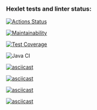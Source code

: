 ### Hexlet tests and linter status:
[![Actions Status](https://github.com/xcenia9/java-project-71/actions/workflows/hexlet-check.yml/badge.svg)](https://github.com/xcenia9/java-project-71/actions)

[![Maintainability](https://api.codeclimate.com/v1/badges/7acc7ddba1141e0c7167/maintainability)](https://codeclimate.com/github/xcenia9/java-project-71/maintainability)

[![Test Coverage](https://api.codeclimate.com/v1/badges/7acc7ddba1141e0c7167/test_coverage)](https://codeclimate.com/github/xcenia9/java-project-71/test_coverage)

![Java CI](https://github.com/hexlet-boilerplates/java-package/actions/workflows/main.yml/badge.svg)

[![asciicast](https://asciinema.org/a/F4Ao5TFRcqbYoKV42V1ZEaJ56.svg)](https://asciinema.org/a/F4Ao5TFRcqbYoKV42V1ZEaJ56)

[![asciicast](https://asciinema.org/a/JbhsnRNT2En9kxEGi50okUv1s.svg)](https://asciinema.org/a/JbhsnRNT2En9kxEGi50okUv1s)

[![asciicast](https://asciinema.org/a/1LTy9DmuLxnPUumCm9HF44o93.svg)](https://asciinema.org/a/1LTy9DmuLxnPUumCm9HF44o93)

[![asciicast](https://asciinema.org/a/AG1g0s396wG2GZbMWlSuXPAmi.svg)](https://asciinema.org/a/AG1g0s396wG2GZbMWlSuXPAmi)
